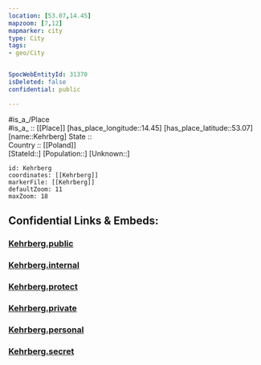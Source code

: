 ```yaml
---
location: [53.07,14.45] 
mapzoom: [7,12] 
mapmarker: city 
type: City
tags:
- geo/City


SpocWebEntityId: 31370
isDeleted: false
confidential: public

---
```

#is_a_/Place  
#is_a_ :: [[Place]] 
[has_place_longitude::14.45] 
[has_place_latitude::53.07] 
[name::Kehrberg] 
State ::  
Country :: [[Poland]]  
[StateId::] 
[Population::] 
[Unknown::] 


```leaflet
id: Kehrberg
coordinates: [[Kehrberg]] 
markerFile: [[Kehrberg]] 
defaultZoom: 11 
maxZoom: 18
```


## Confidential Links & Embeds: 

### [Kehrberg.public](/_public/\Earth\Continent\Europe\Europe~East\Poland\Provinces~Poland\West_Pomeranian\CityKehrberg.public.md) 

### [Kehrberg.internal](/_internal/\Earth\Continent\Europe\Europe~East\Poland\Provinces~Poland\West_Pomeranian\CityKehrberg.internal.md) 

### [Kehrberg.protect](/_protect/\Earth\Continent\Europe\Europe~East\Poland\Provinces~Poland\West_Pomeranian\CityKehrberg.protect.md) 

### [Kehrberg.private](/_private/\Earth\Continent\Europe\Europe~East\Poland\Provinces~Poland\West_Pomeranian\CityKehrberg.private.md) 

### [Kehrberg.personal](/_personal/\Earth\Continent\Europe\Europe~East\Poland\Provinces~Poland\West_Pomeranian\CityKehrberg.personal.md) 

### [Kehrberg.secret](/_secret/\Earth\Continent\Europe\Europe~East\Poland\Provinces~Poland\West_Pomeranian\CityKehrberg.secret.md)

